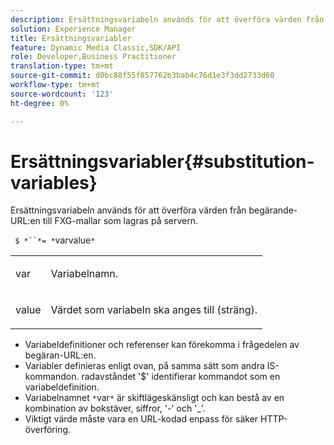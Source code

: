 ```yaml
---
description: Ersättningsvariabeln används för att överföra värden från begärande-URL:en till FXG-mallar som lagras på servern.
solution: Experience Manager
title: Ersättningsvariabler
feature: Dynamic Media Classic,SDK/API
role: Developer,Business Practitioner
translation-type: tm+mt
source-git-commit: d0bc88f55f857762b3bab4c76d1e3f3dd2733d60
workflow-type: tm+mt
source-wordcount: '123'
ht-degree: 0%

---
```



# Ersättningsvariabler{#substitution-variables}

Ersättningsvariabeln används för att överföra värden från begärande-URL:en till FXG-mallar som lagras på servern.

` $ *``*= *`varvalue`*`

<table id="simpletable_76B381800C0D411F87CD551FC30B0579"> 
 <tr class="strow"> 
  <td class="stentry"> <p> <span class="codeph"> <span class="varname"> var  </span> </span> </p> </td> 
  <td class="stentry"> <p>Variabelnamn. </p> </td> 
 </tr> 
 <tr class="strow"> 
  <td class="stentry"> <p> <span class="codeph"> <span class="varname"> value  </span> </span> </p> </td> 
  <td class="stentry"> <p>Värdet som variabeln ska anges till (sträng). </p> </td> 
 </tr> 
</table>

* Variabeldefinitioner och referenser kan förekomma i frågedelen av begäran-URL:en.
* Variabler definieras enligt ovan, på samma sätt som andra IS-kommandon. radavståndet &#39;$&#39; identifierar kommandot som en variabeldefinition.
* Variabelnamnet `*`var`*` är skiftlägeskänsligt och kan bestå av en kombination av bokstäver, siffror, &#39;-&#39; och &#39;_&#39;.
* Viktigt värde måste vara en URL-kodad enpass för säker HTTP-överföring.

